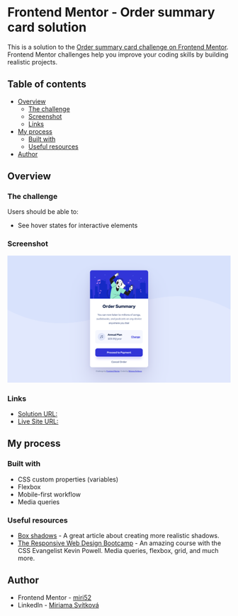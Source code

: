 # Frontend Mentor - Order summary card solution

This is a solution to the [Order summary card challenge on Frontend Mentor](https://www.frontendmentor.io/challenges/order-summary-component-QlPmajDUj). Frontend Mentor challenges help you improve your coding skills by building realistic projects.

## Table of contents

- [Overview](#overview)
  - [The challenge](#the-challenge)
  - [Screenshot](#screenshot)
  - [Links](#links)
- [My process](#my-process)
  - [Built with](#built-with)
  - [Useful resources](#useful-resources)
- [Author](#author)

## Overview

### The challenge

Users should be able to:

- See hover states for interactive elements

### Screenshot

![Desktop solution](./design/desktop-solution.png)

### Links

- [Solution URL:](https://your-solution-url.com)
- [Live Site URL:](https://miri52.github.io/order-summary-component/)

## My process

### Built with

- CSS custom properties (variables)
- Flexbox
- Mobile-first workflow
- Media queries

### Useful resources

- [Box shadows](https://www.joshwcomeau.com/css/designing-shadows/) - A great article about creating more realistic shadows.
- [The Responsive Web Design Bootcamp](https://scrimba.com/learn/responsive) - An amazing course with the CSS Evangelist Kevin Powell. Media queries, flexbox, grid, and much more.

## Author

- Frontend Mentor - [miri52](https://www.frontendmentor.io/profile/miri52)
- LinkedIn - [Miriama Svítková](www.linkedin.com/in/miriama-svitkova)
